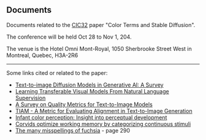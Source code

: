 
## Documents

Documents related to the [CIC32](https://www.imaging.org/IST/IST/Conferences/CIC/CIC2024/CIC_Home.aspx) paper "Color Terms and Stable Diffusion".

The conference will be held Oct 28 to Nov 1, 204.

The venue is the Hotel Omni Mont-Royal, 1050 Sherbrooke Street West in Montreal, Quebec, H3A-2R6

---

Some links cited or related to the paper:

* [Text-to-image Diffusion Models in Generative AI: A Survey](https://arxiv.org/pdf/2303.07909)
* [Learning Transferable Visual Models From Natural Language Supervision](https://arxiv.org/abs/2103.00020)
* [A Survey on Quality Metrics for Text-to-Image Models](https://arxiv.org/pdf/2403.11821)
* [TIAM - A Metric for Evaluating Alignment in Text-to-Image Generation](https://openaccess.thecvf.com/content/WACV2024/papers/Grimal_TIAM_-_A_Metric_for_Evaluating_Alignment_in_Text-to-Image_Generation_WACV_2024_paper.pdf)
* [Infant color perception: Insight into perceptual development](https://srcd.onlinelibrary.wiley.com/doi/full/10.1111/cdep.12447#:~:text=Infants%20are%20barely%20able%20to,statistical%20regularities%20of%20natural%20scenes.)
* [Corvids optimize working memory by categorizing continuous stimuli](https://www.ncbi.nlm.nih.gov/pmc/articles/PMC10628182/)
* [The many misspellings of fuchsia](https://core.ac.uk/download/pdf/323897483.pdf#page=290) - page 290
